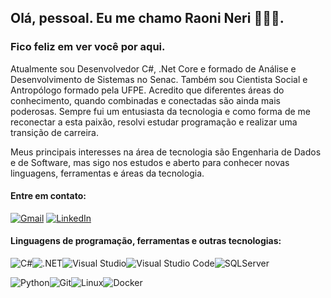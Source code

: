 ## Olá, pessoal. Eu me chamo Raoni Neri 👨🏽‍💻. 

### Fico feliz em ver você por aqui.

Atualmente sou Desenvolvedor C#, .Net Core e formado de Análise e Desenvolvimento de Sistemas no Senac. Também sou  Cientista Social e Antropólogo formado pela UFPE. Acredito que  diferentes áreas do conhecimento, quando combinadas e conectadas são  ainda mais poderosas. Sempre fui um entusiasta da tecnologia e como  forma de me reconectar a esta paixão, resolvi estudar programação e realizar uma transição de carreira.

Meus principais interesses na área de tecnologia são Engenharia de Dados e de Software, mas sigo nos estudos e aberto para conhecer novas linguagens, ferramentas e áreas da tecnologia.

#### Entre em contato:

<a href="mailto:raonineri@gmail.com"><img alt="Gmail"  src="https://img.shields.io/badge/E--Mail-D14836?style=for-the-badge&logo=gmail&logoColor=white"  /></a> <a href="https://www.linkedin.com/in/raoni-neri/"><img  alt="LinkedIn"  src="https://img.shields.io/badge/linkedin-%230077B5.svg?style=for-the-badge&logo=linkedin&logoColor=white"/></a>


#### Linguagens de programação, ferramentas e outras tecnologias:

<img alt="C#"  src="https://img.shields.io/badge/c%23-%23239120.svg?style=for-the-badge&logo=c-sharp&logoColor=white"/><img alt=".NET"  src="https://img.shields.io/badge/.NET-5C2D91?style=for-the-badge&logo=.net&logoColor=white"/><img alt="Visual Studio"  src="https://img.shields.io/badge/Visual%20Studio-5C2D91.svg?style=for-the-badge&logo=visual-studio&logoColor=white"/><img alt="Visual Studio Code" src="https://img.shields.io/badge/VS  Code-0078d7.svg?style=for-the-badge&logo=visual-studio-code&logoColor=white"/><img alt="SQLServer" src="https://img.shields.io/badge/Microsoft_SQL_Server-CC2927?style=for-the-badge&logo=microsoft-sql-server&logoColor=white" />

<img alt="Python" src="https://img.shields.io/badge/Python-3776AB?style=for-the-badge&logo=python&logoColor=white" /><img alt="Git"  src="https://img.shields.io/badge/git-%23F05033.svg?style=for-the-badge&logo=git&logoColor=white"/><img alt="Linux"  src="https://img.shields.io/badge/Linux-FCC624?style=for-the-badge&logo=linux&logoColor=black"><img alt="Docker" src="https://img.shields.io/badge/Docker-2496ED?style=for-the-badge&logo=docker&logoColor=white" />

<!--
**raonineri/raonineri** is a ✨ _special_ ✨ repository because its `README.md` (this file) appears on your GitHub profile.

Here are some ideas to get you started:

- 🔭 I’m currently working on ...
- 🌱 I’m currently learning ...
- 👯 I’m looking to collaborate on ...
- 🤔 I’m looking for help with ...
- 💬 Ask me about ...
- 📫 How to reach me: ...
- 😄 Pronouns: ...
- ⚡ Fun fact: ...
-->
